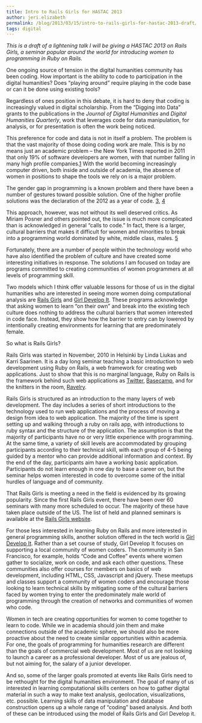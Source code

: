 ```yaml
---
title: Intro to Rails Girls for HASTAC 2013
author: jeri.elizabeth
permalink: /blog/2013/03/15/intro-to-rails-girls-for-hastac-2013-draft/
tags: digital
---
```

*This is a draft of a lightening talk I will be giving a HASTAC 2013 on Rails Girls, a seminar popular around the world for introducing women to programming in Ruby on Rails.*

One ongoing source of tension in the digital humanities community has been coding. How important is the ability to code to participation in the digital humanities? Does &#8220;playing around&#8221; require playing in the code base or can it be done using existing tools?

Regardless of ones position in this debate, it is hard to deny that coding is increasingly valued in digital scholarship. From the &#8220;Digging into Data&#8221; grants to the publications in the <em>Journal of Digital Humanities</em> and <em>Digital Humanities Quarterly</em>, work that leverages code for data manipulation, for analysis, or for presentation is often the work being noticed.

This preference for code and data is not in itself a problem. The problem is that the vast majority of those doing coding work are male. This is by no means just an academic problem &#8211; the New York Times reported in 2011 that only 19% of software developers are women, with that number falling in many high profile companies.<a title="http://www.nytimes.com/2012/04/03/science/womens-pipeline-to-programming-jobs-has-many-leaks.html?_r=0" href="http://www.nytimes.com/2012/04/03/science/womens-pipeline-to-programming-jobs-has-many-leaks.html?_r=0">1</a> With the world becoming increasingly computer driven, both inside and outside of academia, the absence of women in positions to shape the tools we rely on is a major problem.

The gender gap in programming is a known problem and there have been a number of gestures toward possible solution. One of the higher profile solutions was the declaration of the 2012 as a year of code. <a title="http://hastac.org/blogs/michael-widner/2012/02/16/learn-code-learn-code-culture" href="http://hastac.org/blogs/michael-widner/2012/02/16/learn-code-learn-code-culture">3</a>, <a title="http://www.codeyear.com/" href="http://www.codeyear.com/">4</a>

This approach, however, was not without its well deserved critics. As Miriam Posner and others pointed out, the issue is much more complicated than is acknowledged in general &#8220;calls to code.&#8221; In fact, there is a larger, cultural barriers that makes it difficult for women and minorities to break into a programming world dominated by white, middle class, males. <a title="http://miriamposner.com/blog/?p=1135" href="http://miriamposner.com/blog/?p=1135">5</a>

Fortunately, there are a number of people within the technology world who have also identified the problem of culture and have created some interesting initiatives in response. The solutions I am focused on today are programs committed to creating communities of women programmers at all levels of programming skill.

Two models which I think offer valuable lessons for those of us in the digital humanities who are interested in seeing more women doing computational analysis are <a title="http://railsgirls.com/" href="http://railsgirls.com/">Rails Girls</a> and <a title="http://girldevelopit.com/" href="http://girldevelopit.com/">Girl Develop It</a>. These programs acknowledge that asking women to learn &#8220;on their own&#8221; and break into the existing tech culture does nothing to address the cultural barriers that women interested in code face. Instead, they show how the barrier to entry can by lowered by intentionally creating environments for learning that are predominately female.

So what is Rails Girls?

Rails Girls was started in November, 2010 in Helsinki by Linda Liukas and Karri Saarinen. It is a day long seminar teaching a basic introduction to web development using Ruby on Rails, a web framework for creating web applications. Just to show that this is no marginal language, Ruby on Rails is the framework behind such web applications as <a title="http://twitter.com" href="http://twitter.com/">Twitter</a>, <a title="http://basecamp.com/" href="http://basecamp.com/">Basecamp</a>, and for the knitters in the room, <a title="https://www.ravelry.com/" href="https://www.ravelry.com/">Ravelry</a>.

Rails Girls is structured as an introduction to the many layers of web development. The day includes a series of short introductions to the technology used to run web applications and the process of moving a design from idea to web application. The majority of the time is spent setting up and walking through a ruby on rails app, with introductions to ruby syntax and the structure of the application. The assumption is that the majority of participants have no or very little experience with programming. At the same time, a variety of skill levels are accommodated by grouping participants according to their technical skill, with each group of 4-5 being guided by a mentor who can provide additional information and context. By the end of the day, participants aim have a working basic application. Participants do not learn enough in one day to base a career on, but the seminar helps women interested in code to overcome some of the initial hurdles of language and of community.

That Rails Girls is meeting a need in the field is evidenced by its growing popularity. Since the first Rails Girls event, there have been over 60 seminars with many more scheduled to occur. The majority of these have taken place outside of the US. The list of held and planned seminars is available at the <a title="http://railsgirls.com/events" href="http://railsgirls.com/events">Rails Girls website</a>.

For those less interested in learning Ruby on Rails and more interested in general programming skills, another solution offered in the tech world is <a title="http://girldevelopit.com/" href="http://girldevelopit.com/">Girl Develop It</a>. Rather than a set course of study, Girl Develop It focuses on supporting a local community of women coders. The community in San Francisco, for example, holds &#8220;Code and Coffee&#8221; events where women gather to socialize, work on code, and ask each other questions. These communities also offer courses for members on basics of web development, including HTML, CSS, Javascript and jQuery. These meetups and classes support a community of women coders and encourage those looking to learn technical skills by mitigating some of the cultural barriers faced by women trying to enter the predominately male world of programming through the creation of networks and communities of women who code.

Women in tech are creating opportunities for women to come together to learn to code. While we in academia should join them and make connections outside of the academic sphere, we should also be more proactive about the need to create similar opportunities within academia. For one, the goals of programming for humanities research are different than the goals of commercial web development. Most of us are not looking to launch a career as a professional developer. Most of us are jealous of, but not aiming for, the salary of a junior developer.

And so, some of the larger goals promoted at events like Rails Girls need to be rethought for the digital humanities environment. The goal of many of us interested in learning computational skills centers on how to gather digital material in such a way to make text analysis, geolocation, visualizations, etc. possible. Learning skills of data manipulation and database construction opens up a whole range of &#8220;coding&#8221; based analysis. And both of these can be introduced using the model of Rails Girls and Girl Develop it.